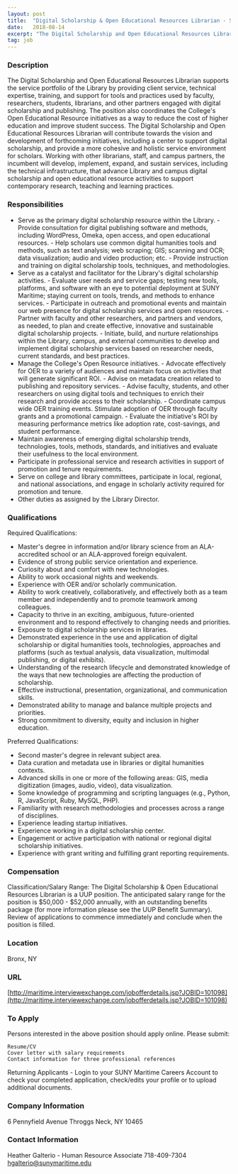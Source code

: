 ```yaml
---
layout: post
title:  "Digital Scholarship & Open Educational Resources Librarian - SUNY Maritime College"
date:   2018-08-14
excerpt: "The Digital Scholarship and Open Educational Resources Librarian supports the service portfolio of the Library by providing client service, technical expertise, training, and support for tools and practices used by faculty, researchers, students, librarians, and other partners engaged with digital scholarship and publishing. The position also coordinates the College's Open..."
tag: job
---
```


### Description   

The Digital Scholarship and Open Educational Resources Librarian supports the service portfolio of the Library by providing client service, technical expertise, training, and support for tools and practices used by faculty, researchers, students, librarians, and other partners engaged with digital scholarship and publishing. The position also coordinates the College's Open Educational Resource initiatives as a way to reduce the cost of higher education and improve student success. The Digital Scholarship and Open Educational Resources Librarian will contribute towards the vision and development of forthcoming initiatives, including a center to support digital scholarship, and provide a more cohesive and holistic service environment for scholars. Working with other librarians, staff, and campus partners, the incumbent will develop, implement, expand, and sustain services, including the technical infrastructure, that advance Library and campus digital scholarship and open educational resource activities to support contemporary research, teaching and learning practices.


### Responsibilities   

- Serve as the primary digital scholarship resource within the Library.
      - Provide consultation for digital publishing software and methods, including         WordPress, Omeka, open access, and open educational resources.
      - Help scholars use common digital humanities tools and methods, such as text analysis; web scraping; GIS; scanning and OCR; data visualization; audio and video production; etc.
      - Provide instruction and training on digital scholarship tools, techniques, and methodologies.
- Serve as a catalyst and facilitator for the Library's digital scholarship activities.
      - Evaluate user needs and service gaps; testing new tools, platforms, and software with an eye to potential deployment at SUNY Maritime; staying current on tools, trends, and methods to enhance services.
      - Participate in outreach and promotional events and maintain our web presence for digital scholarship services and open resources.
      - Partner with faculty and other researchers, and partners and vendors, as needed, to plan and create effective, innovative and sustainable digital scholarship projects.
      - Initiate, build, and nurture relationships within the Library, campus, and external communities to develop and implement digital scholarship services based on researcher needs, current standards, and best practices.
- Manage the College's Open Resource initiatives.
      - Advocate effectively for OER to a variety of audiences and maintain focus on activities that will generate significant ROI.
      - Advise on metadata creation related to publishing and repository services.
      - Advise faculty, students, and other researchers on using digital tools and techniques to enrich their research and provide access to their scholarship.
      - Coordinate campus wide OER training events.
        Stimulate adoption of OER through faculty grants and a promotional campaign.
      - Evaluate the initiative's ROI by measuring performance metrics like adoption rate, cost-savings, and student performance.
- Maintain awareness of emerging digital scholarship trends, technologies, tools, methods, standards, and initiatives and evaluate their usefulness to the local environment.
- Participate in professional service and research activities in support of promotion and tenure requirements.
- Serve on college and library committees, participate in local, regional, and national associations, and engage in scholarly activity required for promotion and tenure.
- Other duties as assigned by the Library Director.





### Qualifications   

Required Qualifications:
- Master's degree in information and/or library science from an ALA-accredited school or an ALA-approved foreign equivalent.
- Evidence of strong public service orientation and experience.
- Curiosity about and comfort with new technologies.
- Ability to work occasional nights and weekends.
- Experience with OER and/or scholarly communication.
- Ability to work creatively, collaboratively, and effectively both as a team member and independently and to promote teamwork among colleagues.
- Capacity to thrive in an exciting, ambiguous, future-oriented environment and to respond effectively to changing needs and priorities.
- Exposure to digital scholarship services in libraries.
- Demonstrated experience in the use and application of digital scholarship or digital humanities tools, technologies, approaches and platforms (such as textual analysis, data visualization, multimodal publishing, or digital exhibits).
- Understanding of the research lifecycle and demonstrated knowledge of the ways that new technologies are affecting the production of scholarship.
- Effective instructional, presentation, organizational, and communication skills.
- Demonstrated ability to manage and balance multiple projects and priorities.
- Strong commitment to diversity, equity and inclusion in higher education.

Preferred Qualifications:
- Second master's degree in relevant subject area.
- Data curation and metadata use in libraries or digital humanities contexts.
- Advanced skills in one or more of the following areas: GIS, media digitization (images, audio, video), data visualization.
- Some knowledge of programming and scripting languages (e.g., Python, R, JavaScript, Ruby, MySQL, PHP).
- Familiarity with research methodologies and processes across a range of disciplines.
- Experience leading startup initiatives.
- Experience working in a digital scholarship center.
- Engagement or active participation with national or regional digital scholarship initiatives.
- Experience with grant writing and fulfilling grant reporting requirements.


### Compensation   

Classification/Salary Range: The Digital Scholarship & Open Educational Resources Librarian is a UUP position.  The anticipated salary range for the position is $50,000 - $52,000 annually, with an outstanding benefits package (for more information please see the UUP Benefit Summary). Review of applications to commence immediately and conclude when the position is filled.


### Location   

Bronx, NY


### URL   

[http://maritime.interviewexchange.com/jobofferdetails.jsp?JOBID=101098](http://maritime.interviewexchange.com/jobofferdetails.jsp?JOBID=101098) 	

### To Apply   

Persons interested in the above position should apply online.  Please submit:

    Resume/CV
    Cover letter with salary requirements
    Contact information for three professional references

Returning Applicants - Login to your SUNY Maritime Careers Account to check your completed application, check/edits your profile or to upload additional documents.

 


### Company Information   

6 Pennyfield Avenue
Throggs Neck, NY 10465


### Contact Information   

Heather Galterio - Human Resource Associate
718-409-7304
hgalterio@sunymaritime.edu

